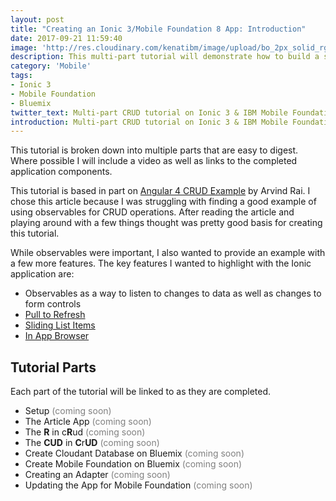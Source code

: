 ```yaml
---
layout: post
title: "Creating an Ionic 3/Mobile Foundation 8 App: Introduction"
date: 2017-09-21 11:59:40
image: 'http://res.cloudinary.com/kenatibm/image/upload/bo_2px_solid_rgb:dddddd/v1506035859/Developer%20Day/blog%202017/2017-09-21.png'
description: This multi-part tutorial will demonstrate how to build a simple CRUD Ionic 3 and IBM Mobile Foundation Application.
category: 'Mobile'
tags:
- Ionic 3
- Mobile Foundation
- Bluemix
twitter_text: Multi-part CRUD tutorial on Ionic 3 & IBM Mobile Foundation.
introduction: Multi-part CRUD tutorial on Ionic 3 & IBM Mobile Foundation.
---
```


This tutorial is broken down into multiple parts that are easy to digest.  Where possible I will include a video as well as links to the completed application components.

This tutorial is based in part on [Angular 4 CRUD Example](http://www.concretepage.com/angular-2/angular-4-crud-example) by Arvind Rai. I chose this article because I was struggling with finding a good example of using observables for CRUD operations. After reading the article and playing around with a few things thought was pretty good basis for creating this tutorial.

While observables were important, I also wanted to provide an example with a few more features. The key features I wanted to highlight with the Ionic application are:

* Observables as a way to listen to changes to data as well as changes to form controls
* [Pull to Refresh](https://ionicframework.com/docs/api/components/refresher/Refresher/)
* [Sliding List Items](https://ionicframework.com/docs/api/components/item/ItemSliding/)
* [In App Browser](https://ionicframework.com/docs/native/in-app-browser/)

## Tutorial Parts

Each part of the tutorial will be linked to as they are completed.

* Setup <font color="gray">(coming soon)</font>
* The Article App <font color="gray">(coming soon)</font>
* The **R** in c**R**ud <font color="gray">(coming soon)</font>
* The **CUD** in **C**r**UD** <font color="gray">(coming soon)</font>
* Create Cloudant Database on Bluemix <font color="gray">(coming soon)</font>
* Create Mobile Foundation on Bluemix <font color="gray">(coming soon)</font>
* Creating an Adapter <font color="gray">(coming soon)</font>
* Updating the App for Mobile Foundation <font color="gray">(coming soon)</font>
